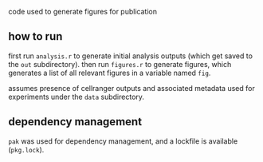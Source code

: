 code used to generate figures for publication

## how to run

first run `analysis.r` to generate initial analysis outputs (which get saved to the `out` subdirectory).
then run `figures.r` to generate figures, which generates a list of all relevant figures in a variable named `fig`.

assumes presence of cellranger outputs and associated metadata used for experiments under the `data` subdirectory.

## dependency management

`pak` was used for dependency management, and a lockfile is available (`pkg.lock`).